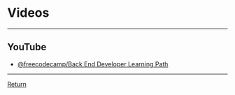 # Videos

---

## YouTube

- [@freecodecamp/Back End Developer Learning Path](https://youtube.com/playlist?list=PLWKjhJtqVAbn21gs5UnLhCQ82f923WCgM&si=U-vf7pDXxQFMJvdp)

---

[Return](./../readme.md)
